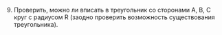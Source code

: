 9.	Проверить, можно ли вписать в треугольник со сторонами A, B, C круг 
с радиусом R (заодно проверить возможность существования треугольника).
